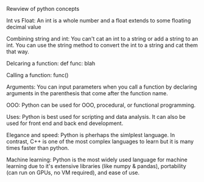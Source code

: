 Rewview of python concepts

Int vs Float:
An int is a whole number and a float extends to some floating decimal value

Combining string and int: 
You can't cat an int to a string or add a string to an int. You can use the string  method to convert the int to a string and cat them that way.

Delcaring a function:
def func:
    blah

Calling a function:
func()

Arguments:
You can input parameters when you call a function by declaring arguments in the parenthesis that come after the function name.

OOO:
Python can be used for OOO, procedural, or functional programming.

Uses:
Python is best used for scripting and data analysis. It can also be used for front end and back end development.

Elegance and speed:
Python is pherhaps the simlplest language. In contrast, C++ is one of the most complex languages to learn but it is many times faster than python.

Machine learning:
Python is the most widely used language for machine learning due to it's extensive libraries (like numpy & pandas), portability (can run on GPUs, no VM required), and ease of use.

